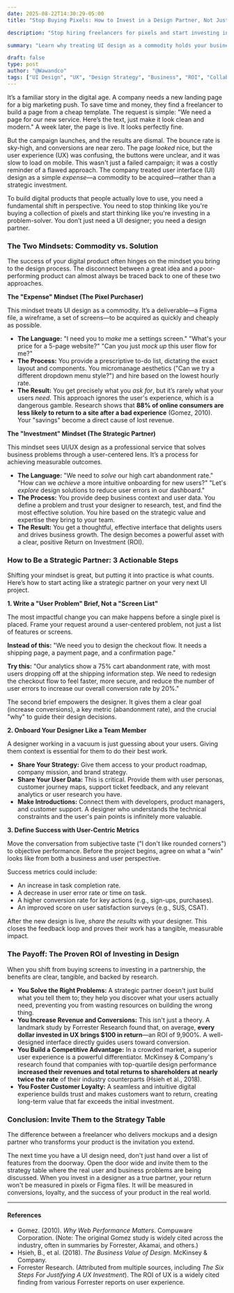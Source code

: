 ```yaml
---
date: 2025-08-22T14:30:29-05:00
title: "Stop Buying Pixels: How to Invest in a Design Partner, Not Just Hire a Freelancer"

description: "Stop hiring freelancers for pixels and start investing in design partners. Discover a new mindset for working with UI designers that drives growth, conversions, and a powerful ROI."

summary: "Learn why treating UI design as a commodity holds your business back. Discover how to shift your mindset from expense to investment to build a powerful partnership with your designer and achieve a tangible business ROI."

draft: false
type: post
author: "@Wawandco"
tags: ["UI Design", "UX", "Design Strategy", "Business", "ROI", "Collaboration", "frontend", "business"]
---
```


It’s a familiar story in the digital age. A company needs a new landing page for a big marketing push. To save time and money, they find a freelancer to build a page from a cheap template. The request is simple: "We need a page for our new service. Here’s the text, just make it look clean and modern." A week later, the page is live. It looks perfectly fine.

But the campaign launches, and the results are dismal. The bounce rate is sky-high, and conversions are near zero. The page *looked* nice, but the user experience (UX) was confusing, the buttons were unclear, and it was slow to load on mobile. This wasn't just a failed campaign; it was a costly reminder of a flawed approach. The company treated user interface (UI) design as a simple *expense*—a commodity to be acquired—rather than a strategic investment.

To build digital products that people actually love to use, you need a fundamental shift in perspective. You need to stop thinking like you're buying a collection of pixels and start thinking like you're investing in a problem-solver. You don’t just need a UI designer; you need a design partner.


### The Two Mindsets: Commodity vs. Solution

The success of your digital product often hinges on the mindset you bring to the design process. The disconnect between a great idea and a poor-performing product can almost always be traced back to one of these two approaches.

**The "Expense" Mindset (The Pixel Purchaser)**

This mindset treats UI design as a commodity. It’s a deliverable—a Figma file, a wireframe, a set of screens—to be acquired as quickly and cheaply as possible.

* **The Language:** "I need you to *make* me a settings screen." "What's your price for a 5-page website?" "Can you just *mock up* this user flow for me?"
* **The Process:** You provide a prescriptive to-do list, dictating the exact layout and components. You micromanage aesthetics ("Can we try a different dropdown menu style?") and hire based on the lowest hourly rate.
* **The Result:** You get precisely what you *ask for*, but it’s rarely what your users *need*. This approach ignores the user's experience, which is a dangerous gamble. Research shows that **88% of online consumers are less likely to return to a site after a bad experience** (Gomez, 2010). Your "savings" become a direct cause of lost revenue.

**The "Investment" Mindset (The Strategic Partner)**

This mindset sees UI/UX design as a professional service that solves business problems through a user-centered lens. It’s a process for achieving measurable outcomes.

* **The Language:** "We need to *solve* our high cart abandonment rate." "How can we *achieve* a more intuitive onboarding for new users?" "Let's *explore* design solutions to reduce user errors in our dashboard."
* **The Process:** You provide deep business context and user data. You define a problem and trust your designer to research, test, and find the most effective solution. You hire based on the strategic value and expertise they bring to your team.
* **The Result:** You get a thoughtful, effective interface that delights users and drives business growth. The design becomes a powerful asset with a clear, positive Return on Investment (ROI).

### How to Be a Strategic Partner: 3 Actionable Steps

Shifting your mindset is great, but putting it into practice is what counts. Here’s how to start acting like a strategic partner on your very next UI project.

**1. Write a "User Problem" Brief, Not a "Screen List"**

The most impactful change you can make happens before a single pixel is placed. Frame your request around a user-centered problem, not just a list of features or screens.

**Instead of this:** "We need you to design the checkout flow. It needs a shipping page, a payment page, and a confirmation page."

**Try this:** "Our analytics show a 75% cart abandonment rate, with most users dropping off at the shipping information step. We need to redesign the checkout flow to feel faster, more secure, and reduce the number of user errors to increase our overall conversion rate by 20%."

The second brief empowers the designer. It gives them a clear goal (increase conversions), a key metric (abandonment rate), and the crucial "why" to guide their design decisions.

**2. Onboard Your Designer Like a Team Member**

A designer working in a vacuum is just guessing about your users. Giving them context is essential for them to do their best work.

* **Share Your Strategy:** Give them access to your product roadmap, company mission, and brand strategy.
* **Share Your User Data:** This is critical. Provide them with user personas, customer journey maps, support ticket feedback, and any relevant analytics or user research you have.
* **Make Introductions:** Connect them with developers, product managers, and customer support. A designer who understands the technical constraints and the user's pain points is infinitely more valuable.

**3. Define Success with User-Centric Metrics**

Move the conversation from subjective taste ("I don't like rounded corners") to objective performance. Before the project begins, agree on what a "win" looks like from both a business and user perspective.

Success metrics could include:
* An increase in task completion rate.
* A decrease in user error rate or time on task.
* A higher conversion rate for key actions (e.g., sign-ups, purchases).
* An improved score on user satisfaction surveys (e.g., SUS, CSAT).

After the new design is live, *share the results* with your designer. This closes the feedback loop and proves their work has a tangible, measurable impact.

### The Payoff: The Proven ROI of Investing in Design

When you shift from buying screens to investing in a partnership, the benefits are clear, tangible, and backed by research.

* **You Solve the Right Problems:** A strategic partner doesn't just build what you tell them to; they help you discover what your users actually need, preventing you from wasting resources on building the wrong thing.
* **You Increase Revenue and Conversions:** This isn't just a theory. A landmark study by Forrester Research found that, on average, **every dollar invested in UX brings $100 in return**—an ROI of 9,900%. A well-designed interface directly guides users toward conversion.
* **You Build a Competitive Advantage:** In a crowded market, a superior user experience is a powerful differentiator. McKinsey & Company's research found that companies with top-quartile design performance **increased their revenues and total returns to shareholders at nearly twice the rate** of their industry counterparts (Hsieh et al., 2018).
* **You Foster Customer Loyalty:** A seamless and intuitive digital experience builds trust and makes customers want to return, creating long-term value that far exceeds the initial investment.

### Conclusion: Invite Them to the Strategy Table

The difference between a freelancer who delivers mockups and a design partner who transforms your product is the invitation you extend.

The next time you have a UI design need, don't just hand over a list of features from the doorway. Open the door wide and invite them to the strategy table where the real user and business problems are being discussed. When you invest in a designer as a true partner, your return won't be measured in pixels or Figma files. It will be measured in conversions, loyalty, and the success of your product in the real world.

---
#### References
* Gomez. (2010). *Why Web Performance Matters*. Compuware Corporation. (Note: The original Gomez study is widely cited across the industry, often in summaries by Forrester, Akamai, and others.)
* Hsieh, B., et al. (2018). *The Business Value of Design*. McKinsey & Company.
* Forrester Research. (Attributed from multiple sources, including *The Six Steps For Justifying A UX Investment*). The ROI of UX is a widely cited finding from various Forrester reports on user experience.
